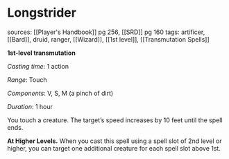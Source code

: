 # Longstrider
sources: [[Player's Handbook]] pg 256, [[SRD]] pg 160
tags: artificer, [[Bard]], druid, ranger, [[Wizard]], [[1st level]], [[Transmutation Spells]]

**1st-level transmutation**

*Casting time*: 1 action

*Range*: Touch

*Components*: V, S, M (a pinch of dirt)

*Duration*: 1 hour

You touch a creature. The target’s speed increases by 10 feet until the spell ends.

**At Higher Levels.** When you cast this spell using a spell slot of 2nd level or higher, you can target one additional creature for each spell slot above 1st.
